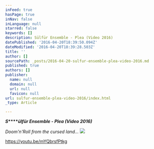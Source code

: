 ```yaml
---
inFeed: true
hasPage: true
inNav: false
inLanguage: null
starred: false
keywords: []
description: Sülfür Ensemble - Plea (Video 2016)
datePublished: '2016-04-20T18:39:50.094Z'
dateModified: '2016-04-20T18:39:28.503Z'
title: ''
author: []
sourcePath: _posts/2016-04-20-sulfur-ensemble-plea-video-2016.md
published: true
authors: []
publisher:
  name: null
  domain: null
  url: null
  favicon: null
url: sulfur-ensemble-plea-video-2016/index.html
_type: Article

---
```

**_S_****_ülfür Ensemble - Plea (Video 2016)_**

_Doom'n'Roll from the cursed land..._
![](https://the-grid-user-content.s3-us-west-2.amazonaws.com/a0e5bfe6-a69d-4456-ad9b-7b24e4725267.jpg)

https://youtu.be/mYQbrsfPtkg